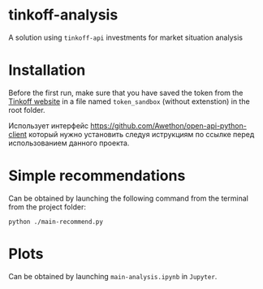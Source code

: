 # tinkoff-analysis
A solution using `tinkoff-api` investments for market situation analysis


# Installation
Before the first run, make sure that you have saved the token from the
[Tinkoff website](https://www.tinkoff.ru/invest/settings/) in a file named `token_sandbox` (without extenstion)
in the root folder.

Использует интерфейс
https://github.com/Awethon/open-api-python-client
который нужно установить следуя иструкциям по ссылке перед использованием данного проекта.

# Simple recommendations
Can be obtained by launching the following command from
the terminal from the project folder:

`python ./main-recommend.py`

# Plots
Can be obtained by launching `main-analysis.ipynb` in `Jupyter`.
